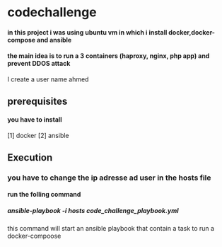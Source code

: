 # codechallenge
#### in this project  i was using ubuntu vm in which i install docker,docker-compose and ansible
#### the main idea is to run a 3 containers (haproxy, nginx, php app) and prevent DDOS attack

I create a user name ahmed 
## prerequisites

#### you have to install 
[1] docker
[2] ansible

## Execution
 ### you have to change the ip adresse ad user  in the hosts file 
#### run the folling command
 
##### ansible-playbook  -i hosts code_challenge_playbook.yml
this command will start an ansible playbook that contain a task to run a docker-compoose




